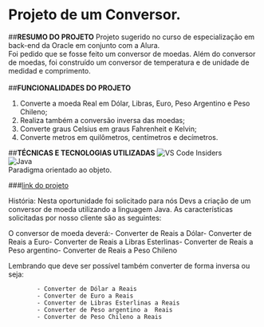 # Projeto de um Conversor.

##**RESUMO DO PROJETO**
Projeto sugerido no curso de especialização em back-end da Oracle em conjunto com a Alura. <br>
Foi pedido que se fosse feito um conversor de moedas. Além do conversor de moedas, foi construído um conversor de temperatura e de unidade de medidad e comprimento.
<br>
<br>
##**FUNCIONALIDADES DO PROJETO**
1. Converte a moeda Real em Dólar, Libras, Euro, Peso Argentino e Peso Chileno;
2. Realiza também a conversão inversa das moedas;
3. Converte graus Celsius em graus Fahrenheit e Kelvin;
4. Converte metros em quilômetros, centímetros e decímetros.

##**TÉCNICAS E TECNOLOGIAS UTILIZADAS**
![VS Code Insiders](https://img.shields.io/badge/VS%20Code%20Insiders-35b393.svg?style=for-the-badge&logo=visual-studio-code&logoColor=white) <br>
![Java](https://img.shields.io/badge/java-%23ED8B00.svg?style=for-the-badge&logo=openjdk&logoColor=white) <br>
Paradigma orientado ao objeto.

###[link do projeto](https://github.com/DarkFelipe/Projeto_Conversor/tree/projeto/src)




História:
Nesta oportunidade foi solicitado para nós Devs a criação de um conversor de moeda utilizando a linguagem Java. As características solicitadas por nosso cliente são as seguintes:

O conversor de moeda deverá:- Converter de Reais a Dólar- Converter de Reais a Euro- Converter de Reais a Libras Esterlinas- Converter de Reais a Peso argentino- Converter de Reais a Peso Chileno

Lembrando que deve ser possível também converter de forma inversa ou seja:

```
        - Converter de Dólar a Reais
        - Converter de Euro a Reais
        - Converter de Libras Esterlinas a Reais
        - Converter de Peso argentino a  Reais
        - Converter de Peso Chileno a Reais
```
